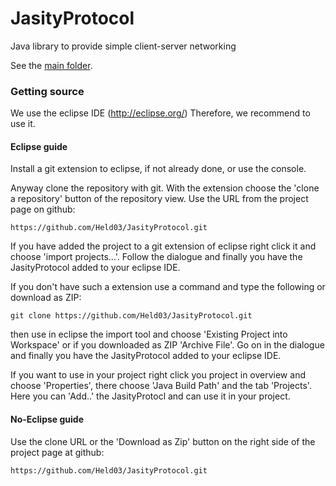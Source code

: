 JasityProtocol
==============

Java library to provide simple client-server networking

See the [main folder](https://github.com/Held03/JasityProtocol/tree/master/JasityProtocol).

### Getting source

We use the eclipse IDE (http://eclipse.org/)
Therefore, we recommend to use it.

#### Eclipse guide

Install a git extension to eclipse, if not already done, or use the console.

Anyway clone the repository with git. With the extension choose the 'clone a repository' button of the repository view.
Use the URL from the project page on github:

    https://github.com/Held03/JasityProtocol.git

If you have added the project to a git extension of eclipse right click it and choose 'import projects...'.
Follow the dialogue and finally you have the JasityProtocol added to your eclipse IDE.

If you don't have such a extension use a command and type the following or download as ZIP:

    git clone https://github.com/Held03/JasityProtocol.git
  
then use in eclipse the import tool and choose 'Existing Project into Workspace' or if you downloaded as ZIP 'Archive File'.
Go on in the dialogue and finally you have the JasityProtocol added to your eclipse IDE.

If you want to use in your project right click you project in overview and choose 'Properties', there choose 'Java Build Path'
and the tab 'Projects'. Here you can 'Add..' the JasityProtocl and can use it in your project.

#### No-Eclipse guide

Use the clone URL or the 'Download as Zip' button on the right side of the project page at github:

    https://github.com/Held03/JasityProtocol.git

